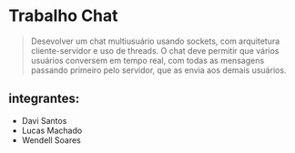 # Trabalho Chat
  >Desevolver um chat multiusuário usando sockets, com arquitetura cliente-servidor e uso de threads. O chat deve permitir que vários usuários conversem em tempo real, com todas as mensagens passando primeiro pelo servidor, que as envia aos demais usuários.
## integrantes:

 - Davi Santos
 - Lucas Machado
 - Wendell Soares